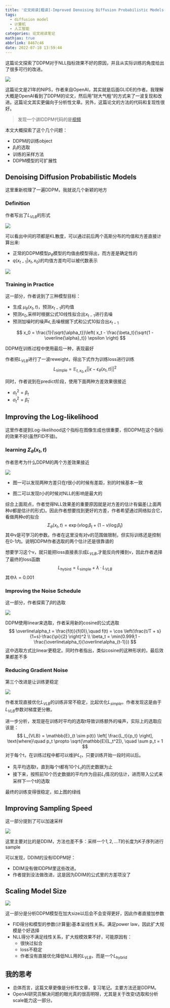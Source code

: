 ```yaml
---
title: '论文阅读[粗读]-Improved Denoising Diffusion Probabilistic Models'
tags:
  - diffusion model
  - 计算机
  - 人工智能
categories: 论文阅读笔记
mathjax: true
abbrlink: 8467c46
date: 2022-07-18 13:59:44
---
```


这篇论文探索了DDPM对于NLL指标效果不好的原因，并且从实际训练的角度给出了很多可行的改进。

<!-- more -->

<img src="../files/images/IDDPM/author.png">

这篇论文是21年的NIPS，作者来自OpenAI，其实就是后面GLIDE的作者。我理解大概是OpenAI看到了DDPM的论文，然后用”财大气粗“的方式来了一波复现和改进。这篇论文其实更偏向于分析性文章。另外，这篇论文的方法的代码和复现性很好。
> 发现一个讲IDDPM代码的是[视频](https://www.bilibili.com/video/BV1sG411s7vV)

本文大概探索了这个几个问题：

- DDPM的训练object
- $\beta_t$的选取
- 训练的采样方法
- DDPM模型的可扩展性

## Denoising Diffusion Probabilistic Models

这里重新梳理了一遍DDPM，我就说几个新颖的地方

### Definition

作者写出了$L_{VLB}$的形式

<img src="../files/images/IDDPM/vlb.png">

可以看出中间的项都是KL散度，可以通过前后两个高斯分布的均值和方差直接计算出来:

- 正常的DDPM模型$p_\theta$模型的均值由模型得出，而方差是确定性的
- $q(x_{t-1} | x_t, x_0)$的均值方差均可以被代数表示

<img src="../files/images/IDDPM/q.png">

### Training in Practice

这一部分，作者说到了三种模型目标：

- 生成 $\mu_\theta(x_t,t)$，预测$x_{t-1}$的均值
- 预测$x_0$,采样时根据公式10线性拟合出$x_{t-1}$进行去噪
- 预测加噪时的噪声$\epsilon$,去噪根据下式和公式10拟合出$x_{t-1}$

$$
x_0 = \frac{1}{\sqrt{\alpha_t}}\left( x_t - \frac{\beta_t}{\sqrt{1 - \overline{\alpha}_t}} \epsilon \right)
$$

DDPM在训练过程中使用最后一种，表现最好

作者把$L_{VLB}$进行了一波reweight，得出下式作为训练loss进行训练
$$
L_{\text{simple}} = \mathbb{E}_{t,x_0,\epsilon} || \epsilon - \epsilon_\theta(x_t,t)||^2
$$


同时，作者说到在predict阶段，使用下面两种方差效果很接近

- $\sigma_t^2 = \beta_t$
- $\sigma_t^2 = \tilde\beta_t$



## Improving the Log-likelihood

这里作者提到Log-likelihood这个指标在图像生成也很重要，但DDPM在这个指标的效果不好(虽然FID不错)。



### learning $\Sigma_\theta(x_t,t)$

作者思考为什么DDPM的两个方差效果接近

<img src="../files/images/IDDPM/beta.png">

- 图一可以发现两种方差只在$t$很小的时候有差距，别的时候基本一致

- 图二可以发现$t$小的时候对NLL的影响是最大的

综合上面观点，作者觉得NLL效果差的重要原因就是对方差的估计有偏差(上面两种$\sigma$都是估计的形式)。因此作者想要找到更好的方差，作者希望通过网络拟合它，看做两种$\sigma$的拟合
$$
\Sigma_\theta(x_t,t) = \exp (v \log \beta_t + (1-v)\log \tilde\beta_t)
$$
其中v是可学习的参数。作者在这里没有对v的范围做限制，但实际训练还是控制在0-1内。说明DDPM作者选取的两个估计还是很靠谱的

想要学习这个v，就只能把loss直接表示成$L_{VLB}$,才能反向传播到v，因此作者选择了最终的loss函数
$$
L_{\text{hybird}} =  L_{\text{simple}} + \lambda·L_{VLB}
$$
其中$\lambda=0.001$



###  Improving the Noise Schedule

这一部分，作者探索了$\beta$的选取

<img src="../files/images/IDDPM/cosine.png">

DDPM使用linear来选取，作者采用新的cosine的公式选取
$$
\overline\alpha_t = \frac{f(t)}{f(0)},\quad f(t) = \cos \left(\frac{t/T + s}{1+s}·\frac{\pi}{2} \right)^2 \\
\beta_t = \min(0.999,1 - \frac{\overline\alpha_t}{\overline\alpha_{t-1}})
$$
这中选取方式比linear更稳定。同时作者指出，类似cosine的这种形状的，最后效果都差不多



### Reducing Gradient Noise

第三个改进是让训练更稳定

<img src="../files/images/IDDPM/stable.png">

作者发现直接优化$L_{VLB}$的训练非常不稳定，比起优化$L_{simple}$。作者发现这是由于$L_{VLB}$参数对梯度更分散。

进一步分析，发现是在训练时平均的选取t导致训练额外的噪声，实际上的选取应该是：
$$
L_{VLB} = \mathbb{E}_{t \sim p(t)} \left[ \frac{L_t}{p_t}  \right], \text{where}\quad 
p_t \propto \sqrt{\mathbb{E}[L_t^2]}, \quad \sum p_t = 1
$$
对于每个t，在训练过程中都可以维护$L_t$，只要训练开始一段时间以后。

- 先平均选取t，直到每个t都有10个$L_t$的历史数据为止
- 接下来，按照前10个历史数据的平均作为目前$L_t$情况的估计，进而带入公式来采样下一个t的选取

最终的训练变得很稳定，如上图的绿线



## Improving Sampling Speed

这一部分提到了可以加速采样

<img src="../files/images/IDDPM/speedup.png">

这里主要对比的是DDIM，方法也差不多：采样一个$1,2,...T$的长度为K子序列进行sample

可以发现，DDIM的没有IDDPM好：

- DDIM没有做IDDPM里这些改进。
- 作者提到没法做改进，这是因为DDIM的公式里的方差项没了

 ## Scaling Model Size

<img src="../files/images/IDDPM/scale.png">

这一部分是分析DDPM模型在加大size以后会不会变得更好，因此作者直接加参数

- FID得分和模型的参数(计算量)基本呈线性关系。满足power law，因此扩大规模是个好选择
- NLL得分不满足线性关系，扩大规模效果不好，可能原因有：
  - 很快过拟合
  - loss不稳定
  - 作者没有直接优化降低NLL用的$L_{VLB}$，而是一个$L_{\text{hybrid}}$



## 我的思考

- 总体而言，这篇文章更像是分析性文章，复习笔记。主要方法还是DDPM。
- OpenAI研究员解决问题的眼光真的很高明呀，尤其是关于改变t选取和分析scale能力这一部分。
